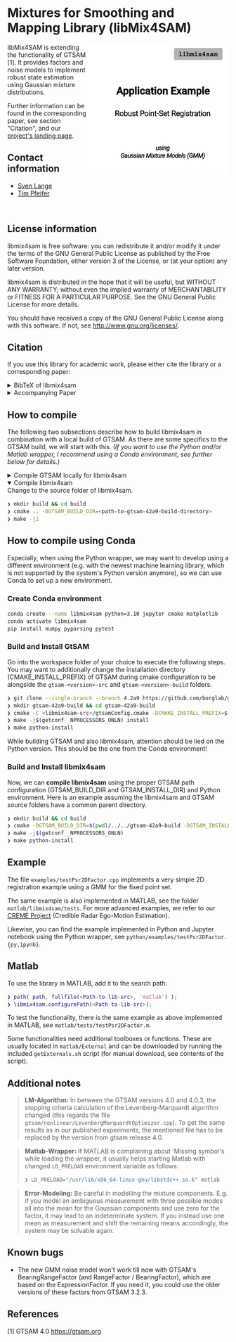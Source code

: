 # Mixtures for Smoothing and Mapping Library (libMix4SAM)

<img align="right" width="300px" src="doc/img/promo.gif">
<img align="right" height="300px" src="doc/img/promo_padding.png">

libMix4SAM is extending the functionality of GTSAM [1].
It provides factors and noise models to implement robust state estimation using Gaussian mixture distributions.

Further information can be found in the corresponding paper, see section "Citation", and our [project's landing page](https://mytuc.org/mix).

## Contact information
- [Sven Lange](https://www.tu-chemnitz.de/etit/proaut/sven_lange)
- [Tim Pfeifer](https://www.tu-chemnitz.de/etit/proaut/tim_pfeifer)
<br clear="right"/>

## License information
libmix4sam is free software: you can redistribute it and/or modify
it under the terms of the GNU General Public License as published by
the Free Software Foundation, either version 3 of the License, or
(at your option) any later version.

libmix4sam is distributed in the hope that it will be useful,
but WITHOUT ANY WARRANTY; without even the implied warranty of
MERCHANTABILITY or FITNESS FOR A PARTICULAR PURPOSE.  See the
GNU General Public License for more details.

You should have received a copy of the GNU General Public License
along with this software.  If not, see <http://www.gnu.org/licenses/>.

## Citation

If you use this library for academic work, please either cite the library or a corresponding paper:
<details>
<summary>BibTeX of libmix4sam</summary>

```tex
  @Misc{libmix4sam,
   author       = {Sven Lange and Others},
   title        = {libmix4sam},
   howpublished = {\url{https://github.com/TUC-ProAut/libmix4sam}}
  }
```

</details>

<details>
<summary>Accompanying Paper</summary>

* Pfeifer, T., Lange, S. and Protzel, P. (2021) [Advancing Mixture Models for Least Squares Optimization](https://doi.org/10.1109/LRA.2021.3067307), IEEE Robotics and Automation Letters, 6(2), pp. 3941--3948.
* [arXiv-Version](http://arxiv.org/abs/2103.02472)


</details>

## How to compile
The following two subsections describe how to build libmix4sam in combination with a local build of GTSAM. As there are some specifics to the GTSAM build, we will start with this. *(If you want to use the Python and/or Matlab wrapper, I recommend using a Conda environment, see further below for details.)*

<details>
<summary>Compile GTSAM locally for libmix4sam</summary>

First, download a compatible release of GTSAM, e.g. 4.2a9:
```bash
❯ git clone --single-branch --branch 4.2a9 https://github.com/borglab/gtsam.git gtsam-42a9-src
```
Then configure and compile:
```bash
❯ mkdir gtsam-42a9-build && cd gtsam-42a9-build
❯ cmake -C <libmix4sam-src>/gtsamConfig.cmake -S ../gtsam-42a9-src 
❯ make -j2
```
> **Note:** We need some specific options for compiling GTSAM. They are invoked through using the `gtsamConfig.cmake` as pre-load option for cmake. Further explanation can be found directly within the `*.cmake` file.

> **Note2:** For easy use later on, we recommend to stick to the naming convention used above for source and build folder of GTSAM.
</details>

<details open>
<summary>Compile libmix4sam</summary>
Change to the source folder of libmix4sam.

```bash
❯ mkdir build && cd build
❯ cmake .. -DGTSAM_BUILD_DIR=<path-to-gtsam-42a9-build-directory>
❯ make -j2
```

</details>

## How to compile using Conda
Especially, when using the Python wrapper, we may want to develop using a different environment (e.g. with the newest machine learning library, which is not supported by the system's Python version anymore), so we can use Conda to set up a new environment.

### Create Conda environment
```bash
conda create --name libmix4sam python=3.10 jupyter cmake matplotlib
conda activate libmix4sam
pip install numpy pyparsing pytest
```

### Build and Install GtSAM

Go into the workspace folder of your choice to execute the following steps. You may want to additionally change the installation directory (CMAKE_INSTALL_PREFIX) of GTSAM during cmake configuration to be alongside the `gtsam-<version>-src` and `gtsam-<version>-build` folders.

```bash
❯ git clone --single-branch --branch 4.2a9 https://github.com/borglab/gtsam.git gtsam-42a9-src
❯ mkdir gtsam-42a9-build && cd gtsam-42a9-build
❯ cmake -C <libmix4sam-src>/gtsamConfig.cmake -DCMAKE_INSTALL_PREFIX=$(pwd)/../gtsam-42a9-install -S ../gtsam-42a9-src 
❯ make -j$(getconf _NPROCESSORS_ONLN) install
❯ make python-install
```

While building GTSAM and also libmix4sam, attention should be lied on the Python version. This should be the one from the Conda environment! 


### Build and Install libmix4sam

Now, we can **compile libmix4sam** using the proper GTSAM path configuration (GTSAM_BUILD_DIR and GTSAM_INSTALL_DIR) and Python environment. Here is an example assuming the libmix4sam and GTSAM source folders have a common parent directory.

```bash
❯ mkdir build && cd build
❯ cmake -DGTSAM_BUILD_DIR=$(pwd)/../../gtsam-42a9-build -DGTSAM_INSTALL_DIR=$(pwd)/../../gtsam-42a9-install
❯ make -j$(getconf _NPROCESSORS_ONLN)
❯ make python-install
```


## Example
The file `examples/testPsr2DFactor.cpp` implements a very simple 2D registration example using a GMM for the fixed point set.

The same example is also implemented in MATLAB, see the folder `matlab/libmix4sam/tests`.
For more advanced examples, we refer to our [CREME Project](https://mytuc.org/creme) (Credible Radar Ego-Motion Estimation).

Likewise, you can find the example implemented in Python and Jupyter notebook using the Python wrapper, see `python/examples/testPsr2DFactor.{py,ipynb}`.

## Matlab 
To use the library in MATLAB, add it to the search path:
```Matlab
❯ path( path, fullfile(<Path-to-lib-src>, 'matlab') );
❯ libmix4sam.configurePath(<Path-to-lib-src>);
```
To test the functionality, there is the same example as above implemented in MATLAB, see `matlab/tests/testPsr2DFactor.m`.

Some functionalities need additional toolboxes or functions. These are usually located in `matlab/External` and can be downloaded by running the included `getExternals.sh` script (for manual download, see contents of the script). 

## Additional notes

> **LM-Algorithm:** 
> In between the GTSAM versions 4.0 and 4.0.3, the stopping criteria calculation of the Levenberg-Marquardt algorithm changed (this regards the file `gtsam/nonlinear/LevenbergMarquardtOptimizer.cpp`). To get the same results as in our published experiments, the mentioned file has to be replaced by the version from gtsam release 4.0.

> **Matlab-Wrapper:** If MATLAB is complaining about 'Missing symbol's while loading the wrapper, it usually helps starting Matlab with changed `LD_PRELOAD` environment variable as follows:
>```bash
>❯ LD_PRELOAD="/usr/lib/x86_64-linux-gnu/libstdc++.so.6" matlab
>```

> **Error-Modeling:** Be careful in modelling the mixture components. E.g. if you model an ambiguous measurement with three possible modes all into the mean for the Gaussian components and use zero for the factor, it may lead to an indeterminate system. If you instead use one mean as measurement and shift the remaining means accordingly, the system may be solvable again.  

## Known bugs
* The new GMM noise model won't work till now with GTSAM's BearingRangeFactor (and RangeFactor / BearingFactor), which are based on the ExpressionFactor. If you need it, you could use the older versions of these factors from GTSAM 3.2.3.

## References

[1] GTSAM 4.0 https://gtsam.org


